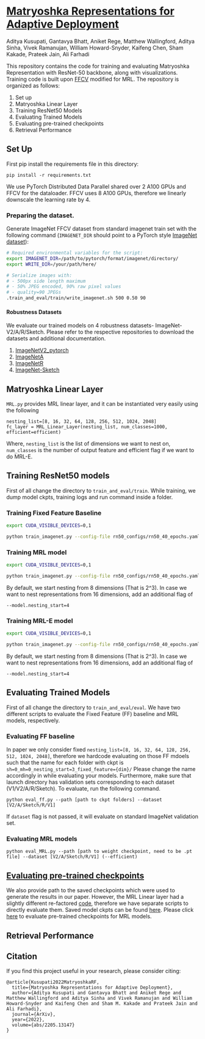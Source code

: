 # [Matryoshka Representations for Adaptive Deployment](https://arxiv.org/abs/2205.13147)
Aditya Kusupati, Gantavya Bhatt, Aniket Rege, Matthew Wallingford, Aditya Sinha, Vivek Ramanujan, William Howard-Snyder, Kaifeng Chen, Sham Kakade, Prateek Jain, Ali Farhadi

This repository contains the code for training and evaluating Matryoshka Representation with ResNet-50 backbone, along with visualizations. Training code is built upon [FFCV](https://github.com/libffcv/ffcv-imagenet) modified for MRL. The repository is organized as follows:

1. Set up
2. Matryoshka Linear Layer
3. Training ResNet50 Models
4. Evaluating Trained Models
5. Evaluating pre-trained checkpoints
5. Retrieval Performance


## Set Up
First pip install the requirements file in this directory:
```
pip install -r requirements.txt
```
We use PyTorch Distributed Data Parallel shared over 2 A100 GPUs and FFCV for the dataloader. FFCV uses 8 A100 GPUs, therefore we linearly downscale the learning rate by 4.

### Preparing the dataset.

Generate ImageNet FFCV dataset from standard imagenet train set with the following command (`IMAGENET_DIR` should point to a PyTorch style [ImageNet dataset](https://github.com/MadryLab/pytorch-imagenet-dataset)):

```bash
# Required environmental variables for the script:
export IMAGENET_DIR=/path/to/pytorch/format/imagenet/directory/
export WRITE_DIR=/your/path/here/

# Serialize images with:
# - 500px side length maximum
# - 50% JPEG encoded, 90% raw pixel values
# - quality=90 JPEGs
.train_and_eval/train/write_imagenet.sh 500 0.50 90
```

#### Robustness Datasets

We evaluate our trained models on 4 robustness datasets- ImageNet-V2/A/R/Sketch. Please refer to the respective repositories to download the datasets and additional documentation. 

1. [ImageNetV2_pytorch](https://github.com/modestyachts/ImageNetV2_pytorch)
2. [ImageNetA](https://github.com/hendrycks/natural-adv-examples)
3. [ImageNetR](https://github.com/hendrycks/imagenet-r)
4. [ImageNet-Sketch](https://github.com/HaohanWang/ImageNet-Sketch)


## Matryoshka Linear Layer
`MRL.py` provides MRL linear layer, and it can be instantiated very easily using the following
```
nesting_list=[8, 16, 32, 64, 128, 256, 512, 1024, 2048]
fc_layer = MRL_Linear_Layer(nesting_list, num_classes=1000, efficient=efficient)
```
Where, `nesting_list` is the list of dimensions we want to nest on, `num_classes` is the number of output feature and efficient flag if we want to do MRL-E.

## Training ResNet50 models
First of all change the directory to `train_and_eval/train`. While training, we dump  model ckpts, training logs and run command inside a folder. 

### Training Fixed Feature Baseline

```bash 
export CUDA_VISIBLE_DEVICES=0,1

python train_imagenet.py --config-file rn50_configs/rn50_40_epochs.yaml --model.fixed_feature=2048 --data.train_dataset=$WRITE_DIR/train_500_0.50_90.ffcv --data.val_dataset=$WRITE_DIR/val_500_uncompressed.ffcv --data.num_workers=12 --data.in_memory=1 --logging.folder=trainlogs --logging.log_level=1 --dist.world_size=2 --training.distributed=1 --lr.lr=0.425
```

### Training MRL model

```bash 
export CUDA_VISIBLE_DEVICES=0,1

python train_imagenet.py --config-file rn50_configs/rn50_40_epochs.yaml --model.mrl=1 --data.train_dataset=$WRITE_DIR/train_500_0.50_90.ffcv --data.val_dataset=$WRITE_DIR/val_500_uncompressed.ffcv --data.num_workers=12 --data.in_memory=1 --logging.folder=trainlogs --logging.log_level=1 --dist.world_size=2 --training.distributed=1 --lr.lr=0.425
```

By default, we start nesting from 8 dimensions (That is 2^3). In case we want to nest representations from 16 dimensions, add an additional flag of 
```
--model.nesting_start=4
```

### Training MRL-E model

```bash 
export CUDA_VISIBLE_DEVICES=0,1

python train_imagenet.py --config-file rn50_configs/rn50_40_epochs.yaml --model.efficient=1 --data.train_dataset=$WRITE_DIR/train_500_0.50_90.ffcv --data.val_dataset=$WRITE_DIR/val_500_uncompressed.ffcv --data.num_workers=12 --data.in_memory=1 --logging.folder=trainlogs --logging.log_level=1 --dist.world_size=2 --training.distributed=1 --lr.lr=0.425
```

By default, we start nesting from 8 dimensions (That is 2^3). In case we want to nest representations from 16 dimensions, add an additional flag of 
```
--model.nesting_start=4
```
## Evaluating Trained Models
First of all change the directory to `train_and_eval/eval`. We have two different scripts to evaluate the Fixed Feature (FF) baseline and MRL models, respectively.

### Evaluating FF baseline
In paper we only consider fixed `nesting_list=[8, 16, 32, 64, 128, 256, 512, 1024, 2048]`, therefore we hardcode evaluating on those FF mdoels such that the name for each folder with ckpt is `sh=0_mh=0_nesting_start=3_fixed_feature={dim}/` Please change the name accordingly in while evaluating your models. Furthermore, make sure that launch directory has validation sets corresponding to each dataset (V1/V2/A/R/Sketch). To evaluate, run the following command. 

```
python eval_ff.py --path [path to ckpt folders] --dataset [V2/A/Sketch/R/V1]
```
If `dataset` flag is not passed, it will evaluate on standard ImageNet validation set. 

### Evaluating MRL models 
```
python eval_MRL.py --path [path to weight checkpoint, need to be .pt file] --dataset [V2/A/Sketch/R/V1] (--efficient)
```

## [Evaluating pre-trained checkpoints](eval_ckpts/)
We also provide path to the saved checkpoints which were used to generate the results in our paper. However, the MRL Linear layer had a slightly different re-factored [code](eval_ckpts/NestingLayer.py), therefore we have separate scripts to directly evaluate them. Saved model ckpts can be found [here](https://drive.google.com/drive/folders/1IEfJk4xp-sPEKvKn6eKAUzvoRV8ho2vq?usp=sharing). Please click [here](eval_ckpts/) to evaluate pre-trained checkpoints for MRL models. 

## Retrieval Performance


## Citation
If you find this project useful in your research, please consider citing:
```
@article{Kusupati2022MatryoshkaRF,
  title={Matryoshka Representations for Adaptive Deployment},
  author={Aditya Kusupati and Gantavya Bhatt and Aniket Rege and Matthew Wallingford and Aditya Sinha and Vivek Ramanujan and William Howard-Snyder and Kaifeng Chen and Sham M. Kakade and Prateek Jain and Ali Farhadi},
  journal={ArXiv},
  year={2022},
  volume={abs/2205.13147}
}
```
